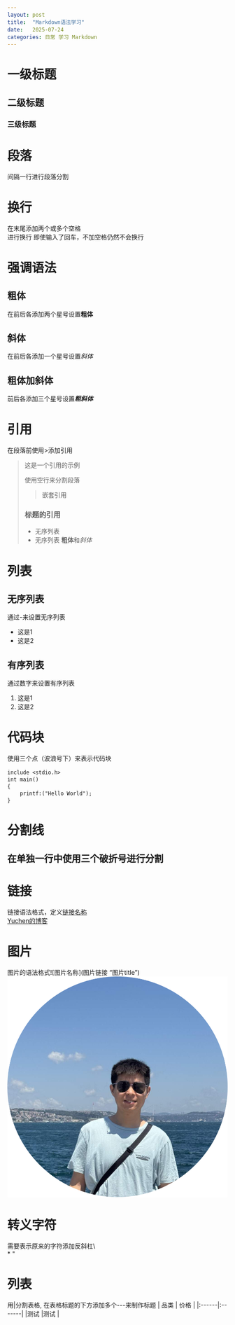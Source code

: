 ```yaml
---
layout: post
title:  "Markdown语法学习"
date:   2025-07-24
categories: 日常 学习 Markdown
---
```


#   一级标题
##  二级标题
### 三级标题

# 段落
间隔一行进行段落分割

# 换行
在末尾添加两个或多个空格  
进行换行
即使输入了回车，不加空格仍然不会换行

# 强调语法
## 粗体
在前后各添加两个星号设置**粗体**

## 斜体
在前后各添加一个星号设置*斜体*

## 粗体加斜体
前后各添加三个星号设置***粗斜体***

# 引用
在段落前使用>添加引用
> 这是一个引用的示例
>
> 使用空行来分割段落
>> 嵌套引用
> ### 标题的引用
>
> - 无序列表
> - 无序列表
> **粗体**和*斜体*

# 列表
## 无序列表
通过-来设置无序列表
- 这是1
- 这是2
## 有序列表
通过数字来设置有序列表
1. 这是1
2. 这是2

# 代码块
使用三个点（波浪号下）来表示代码块  
```
include <stdio.h>
int main()
{
    printf:("Hello World");
}
```

# 分割线
在单独一行中使用三个破折号进行分割
---

# 链接
链接语法格式，定义[链接名称](链接地址)  
[Yuchen的博客](https://duanyc210.github.io)


# 图片
图片的语法格式![图片名称](图片链接 “图片title”)  
![Yuchen的照片](/assets/pictures/portfolio.png)

# 转义字符
需要表示原来的字符添加反斜杠\  
\* \"

# 列表
用|分割表格, 在表格标题的下方添加多个---来制作标题
| 品类 |  价格  |
|:------|:-------|
|测试   |测试   |
